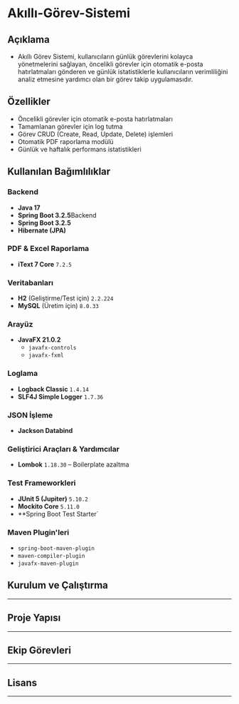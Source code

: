 # Akıllı-Görev-Sistemi

## Açıklama

- Akıllı Görev Sistemi, kullanıcıların günlük görevlerini kolayca yönetmelerini sağlayan, öncelikli görevler için otomatik e-posta hatırlatmaları gönderen ve günlük istatistiklerle kullanıcıların verimliliğini analiz etmesine yardımcı olan bir görev takip uygulamasıdır.

## Özellikler

- Öncelikli görevler için otomatik e-posta hatırlatmaları
- Tamamlanan görevler için log tutma
- Görev CRUD (Create, Read, Update, Delete) işlemleri
- Otomatik PDF raporlama modülü
- Günlük ve haftalık performans istatistikleri

## Kullanılan Bağımlılıklar

### Backend
- **Java 17**
- **Spring Boot 3.2.5**Backend
- **Spring Boot 3.2.5**
- **Hibernate (JPA)**

###  PDF & Excel Raporlama
- **iText 7 Core** `7.2.5` 

###  Veritabanları
- **H2** (Geliştirme/Test için) `2.2.224`
- **MySQL** (Üretim için) `8.0.33`

### Arayüz
- **JavaFX 21.0.2**
    - `javafx-controls`
    - `javafx-fxml`

###  Loglama
- **Logback Classic** `1.4.14`
- **SLF4J Simple Logger** `1.7.36`

###  JSON İşleme
- **Jackson Databind**

###  Geliştirici Araçları & Yardımcılar
- **Lombok** `1.18.30` – Boilerplate azaltma

###  Test Frameworkleri
- **JUnit 5 (Jupiter)** `5.10.2`
- **Mockito Core** `5.11.0`
- **Spring Boot Test Starter`

###  Maven Plugin'leri
- `spring-boot-maven-plugin`
- `maven-compiler-plugin`
- `javafx-maven-plugin`

## Kurulum ve Çalıştırma

-------------------------


## Proje Yapısı

--------------------------

## Ekip Görevleri

---------------------------

## Lisans

---------------------------




